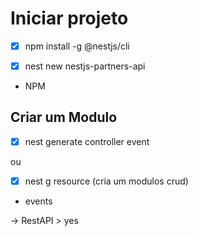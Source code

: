 # Iniciar projeto

- [X] npm install -g @nestjs/cli

- [X] nest new nestjs-partners-api

- NPM

## Criar um Modulo

- [X] nest generate controller event 

ou 

- [X] nest g resource    (cria um modulos crud)

- events

-> RestAPI > yes


